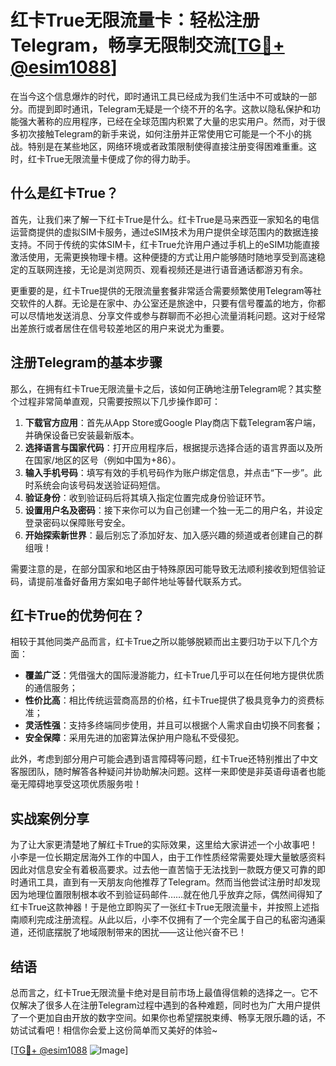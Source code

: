 # 红卡True无限流量卡：轻松注册Telegram，畅享无限制交流[[TG💪+ @esim1088](https://t.me/s/esim1088)]

在当今这个信息爆炸的时代，即时通讯工具已经成为我们生活中不可或缺的一部分。而提到即时通讯，Telegram无疑是一个绕不开的名字。这款以隐私保护和功能强大著称的应用程序，已经在全球范围内积累了大量的忠实用户。然而，对于很多初次接触Telegram的新手来说，如何注册并正常使用它可能是一个不小的挑战。特别是在某些地区，网络环境或者政策限制使得直接注册变得困难重重。这时，红卡True无限流量卡便成了你的得力助手。

## 什么是红卡True？

首先，让我们来了解一下红卡True是什么。红卡True是马来西亚一家知名的电信运营商提供的虚拟SIM卡服务，通过eSIM技术为用户提供全球范围内的数据连接支持。不同于传统的实体SIM卡，红卡True允许用户通过手机上的eSIM功能直接激活使用，无需更换物理卡槽。这种便捷的方式让用户能够随时随地享受到高速稳定的互联网连接，无论是浏览网页、观看视频还是进行语音通话都游刃有余。

更重要的是，红卡True提供的无限流量套餐非常适合需要频繁使用Telegram等社交软件的人群。无论是在家中、办公室还是旅途中，只要有信号覆盖的地方，你都可以尽情地发送消息、分享文件或参与群聊而不必担心流量消耗问题。这对于经常出差旅行或者居住在信号较差地区的用户来说尤为重要。

## 注册Telegram的基本步骤

那么，在拥有红卡True无限流量卡之后，该如何正确地注册Telegram呢？其实整个过程非常简单直观，只需要按照以下几步操作即可：

1. **下载官方应用**：首先从App Store或Google Play商店下载Telegram客户端，并确保设备已安装最新版本。
2. **选择语言与国家代码**：打开应用程序后，根据提示选择合适的语言界面以及所在国家/地区的区号（例如中国为+86）。
3. **输入手机号码**：填写有效的手机号码作为账户绑定信息，并点击“下一步”。此时系统会向该号码发送验证码短信。
4. **验证身份**：收到验证码后将其填入指定位置完成身份验证环节。
5. **设置用户名及密码**：接下来你可以为自己创建一个独一无二的用户名，并设定登录密码以保障账号安全。
6. **开始探索新世界**：最后别忘了添加好友、加入感兴趣的频道或者创建自己的群组哦！

需要注意的是，在部分国家和地区由于特殊原因可能导致无法顺利接收到短信验证码，请提前准备好备用方案如电子邮件地址等替代联系方式。

## 红卡True的优势何在？

相较于其他同类产品而言，红卡True之所以能够脱颖而出主要归功于以下几个方面：

- **覆盖广泛**：凭借强大的国际漫游能力，红卡True几乎可以在任何地方提供优质的通信服务；
- **性价比高**：相比传统运营商高昂的价格，红卡True提供了极具竞争力的资费标准；
- **灵活性强**：支持多终端同步使用，并且可以根据个人需求自由切换不同套餐；
- **安全保障**：采用先进的加密算法保护用户隐私不受侵犯。

此外，考虑到部分用户可能会遇到语言障碍等问题，红卡True还特别推出了中文客服团队，随时解答各种疑问并协助解决问题。这样一来即使是非英语母语者也能毫无障碍地享受这项优质服务啦！

## 实战案例分享

为了让大家更清楚地了解红卡True的实际效果，这里给大家讲述一个小故事吧！小李是一位长期定居海外工作的中国人，由于工作性质经常需要处理大量敏感资料因此对信息安全有着极高要求。过去他一直苦恼于无法找到一款既方便又可靠的即时通讯工具，直到有一天朋友向他推荐了Telegram。然而当他尝试注册时却发现因为地理位置限制根本收不到验证码邮件……就在他几乎放弃之际，偶然间得知了红卡True这款神器！于是他立即购买了一张红卡True无限流量卡，并按照上述指南顺利完成注册流程。从此以后，小李不仅拥有了一个完全属于自己的私密沟通渠道，还彻底摆脱了地域限制带来的困扰——这让他兴奋不已！

## 结语

总而言之，红卡True无限流量卡绝对是目前市场上最值得信赖的选择之一。它不仅解决了很多人在注册Telegram过程中遇到的各种难题，同时也为广大用户提供了一个更加自由开放的数字空间。如果你也希望摆脱束缚、畅享无限乐趣的话，不妨试试看吧！相信你会爱上这份简单而又美好的体验~

[[TG💪+ @esim1088](https://t.me/s/esim1088) ![Image](https://i.postimg.cc/4NQfJmqS/Snipaste-2025-05-13-00-14-12.png)]